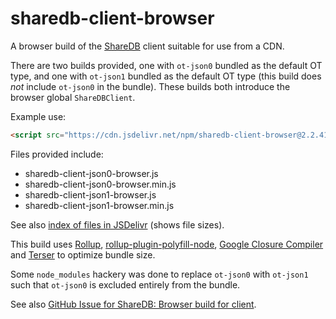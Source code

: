 # sharedb-client-browser

A browser build of the [ShareDB](https://github.com/share/sharedb) client suitable for use from a CDN.

There are two builds provided, one with `ot-json0` bundled as the default OT type, and one with `ot-json1` bundled as the default OT type (this build does _not_ include `ot-json0` in the bundle). These builds both introduce the browser global `ShareDBClient`.

Example use:

```html
<script src="https://cdn.jsdelivr.net/npm/sharedb-client-browser@2.2.41/sharedb-client-json1-browser.min.js"></script>
```

Files provided include:

- sharedb-client-json0-browser.js
- sharedb-client-json0-browser.min.js
- sharedb-client-json1-browser.js
- sharedb-client-json1-browser.min.js

See also [index of files in JSDelivr](https://cdn.jsdelivr.net/npm/sharedb-client-browser/) (shows file sizes).

This build uses [Rollup](https://rollupjs.org/), [rollup-plugin-polyfill-node](https://github.com/FredKSchott/rollup-plugin-polyfill-node), [Google Closure Compiler](https://github.com/ampproject/rollup-plugin-closure-compiler) and [Terser](https://github.com/TrySound/rollup-plugin-terser) to optimize bundle size.

Some `node_modules` hackery was done to replace `ot-json0` with `ot-json1` such that `ot-json0` is excluded entirely from the bundle.

See also [GitHub Issue for ShareDB: Browser build for client](https://github.com/share/sharedb/issues/499).
